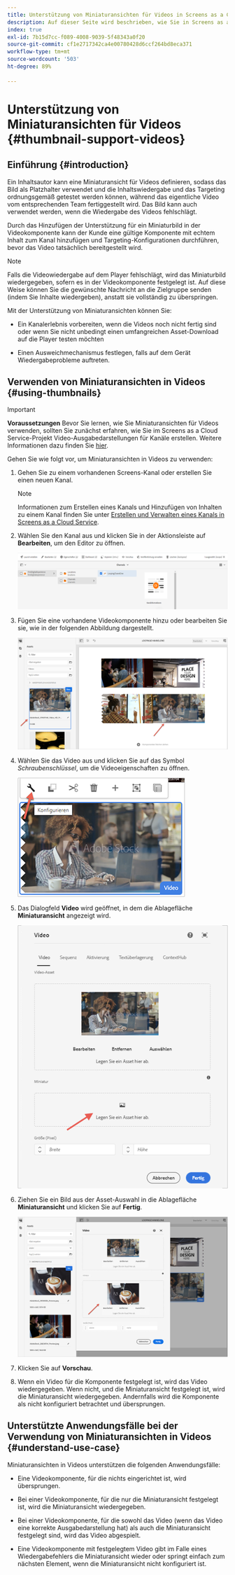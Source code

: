 ```yaml
---
title: Unterstützung von Miniaturansichten für Videos in Screens as a Cloud Service
description: Auf dieser Seite wird beschrieben, wie Sie in Screens as a Cloud Service Miniaturansichten für Videos hinzufügen.
index: true
exl-id: 7b15d7cc-f089-4008-9039-5f48343a0f20
source-git-commit: cf1e2717342ca4e00780428d6ccf264bd8eca371
workflow-type: tm+mt
source-wordcount: '503'
ht-degree: 89%

---
```


# Unterstützung von Miniaturansichten für Videos {#thumbnail-support-videos}

## Einführung {#introduction}

Ein Inhaltsautor kann eine Miniaturansicht für Videos definieren, sodass das Bild als Platzhalter verwendet und die Inhaltswiedergabe und das Targeting ordnungsgemäß getestet werden können, während das eigentliche Video vom entsprechenden Team fertiggestellt wird. Das Bild kann auch verwendet werden, wenn die Wiedergabe des Videos fehlschlägt.

Durch das Hinzufügen der Unterstützung für ein Miniaturbild in der Videokomponente kann der Kunde eine gültige Komponente mit echtem Inhalt zum Kanal hinzufügen und Targeting-Konfigurationen durchführen, bevor das Video tatsächlich bereitgestellt wird.

>[!NOTE]
>Falls die Videowiedergabe auf dem Player fehlschlägt, wird das Miniaturbild wiedergegeben, sofern es in der Videokomponente festgelegt ist. Auf diese Weise können Sie die gewünschte Nachricht an die Zielgruppe senden (indem Sie Inhalte wiedergeben), anstatt sie vollständig zu überspringen.

Mit der Unterstützung von Miniaturansichten können Sie:

* Ein Kanalerlebnis vorbereiten, wenn die Videos noch nicht fertig sind oder wenn Sie nicht unbedingt einen umfangreichen Asset-Download auf die Player testen möchten

* Einen Ausweichmechanismus festlegen, falls auf dem Gerät Wiedergabeprobleme auftreten.

## Verwenden von Miniaturansichten in Videos {#using-thumbnails}

>[!IMPORTANT]
>**Voraussetzungen**
>Bevor Sie lernen, wie Sie Miniaturansichten für Videos verwenden, sollten Sie zunächst erfahren, wie Sie im Screens as a Cloud Service-Projekt Video-Ausgabedarstellungen für Kanäle erstellen. Weitere Informationen dazu finden Sie [hier](/help/screens-cloud/configuring/creating-screens-video-renditions-cloud-service.md).

Gehen Sie wie folgt vor, um Miniaturansichten in Videos zu verwenden:

1. Gehen Sie zu einem vorhandenen Screens-Kanal oder erstellen Sie einen neuen Kanal.

   >[!NOTE]
   >Informationen zum Erstellen eines Kanals und Hinzufügen von Inhalten zu einem Kanal finden Sie unter [Erstellen und Verwalten eines Kanals in Screens as a Cloud Service](https://experienceleague.adobe.com/docs/experience-manager-cloud-service/screens-as-cloud-service/create-content/creating-channels-screens-cloud.html?lang=de).

1. Wählen Sie den Kanal aus und klicken Sie in der Aktionsleiste auf **Bearbeiten**, um den Editor zu öffnen.

   ![Öffnen Sie den Editor](/help/screens-cloud/using-core-product-features/assets/thumbnail-1.png)

1. Fügen Sie eine vorhandene Videokomponente hinzu oder bearbeiten Sie sie, wie in der folgenden Abbildung dargestellt.

   ![Bearbeiten Sie die Komponente](/help/screens-cloud/using-core-product-features/assets/thumbnail-2.png)

1. Wählen Sie das Video aus und klicken Sie auf das Symbol *Schraubenschlüssel*, um die Videoeigenschaften zu öffnen.

   ![Klicken Sie auf den Schraubenschlüssel](/help/screens-cloud/using-core-product-features/assets/thumbnail-3.png)

1. Das Dialogfeld **Video** wird geöffnet, in dem die Ablagefläche **Miniaturansicht** angezeigt wird.

   ![Miniaturansicht anzeigen](/help/screens-cloud/using-core-product-features/assets/thumbnail-4.png)

1. Ziehen Sie ein Bild aus der Asset-Auswahl in die Ablagefläche **Miniaturansicht** und klicken Sie auf **Fertig**.

   ![](/help/screens-cloud/using-core-product-features/assets/thumbnail-5.png)

1. Klicken Sie auf **Vorschau**.

1. Wenn ein Video für die Komponente festgelegt ist, wird das Video wiedergegeben. Wenn nicht, und die Miniaturansicht festgelegt ist, wird die Miniaturansicht wiedergegeben. Andernfalls wird die Komponente als nicht konfiguriert betrachtet und übersprungen.

## Unterstützte Anwendungsfälle bei der Verwendung von Miniaturansichten in Videos {#understand-use-case}

Miniaturansichten in Videos unterstützen die folgenden Anwendungsfälle:

* Eine Videokomponente, für die nichts eingerichtet ist, wird übersprungen.

* Bei einer Videokomponente, für die nur die Miniaturansicht festgelegt ist, wird die Miniaturansicht wiedergegeben.

* Bei einer Videokomponente, für die sowohl das Video (wenn das Video eine korrekte Ausgabedarstellung hat) als auch die Miniaturansicht festgelegt sind, wird das Video abgespielt.

* Eine Videokomponente mit festgelegtem Video gibt im Falle eines Wiedergabefehlers die Miniaturansicht wieder oder springt einfach zum nächsten Element, wenn die Miniaturansicht nicht konfiguriert ist.

